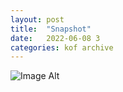 ```yaml
---
layout:	post
title:	"Snapshot"
date:	2022-06-08 3
categories:	kof archive
---
```


![Image Alt](https://k0f.github.io/assets/2022-06-08-180747.jpg)
